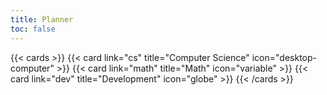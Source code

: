 ```yaml
---
title: Planner
toc: false
---
```


{{< cards >}}
{{< card link="cs" title="Computer Science" icon="desktop-computer" >}}
{{< card link="math" title="Math" icon="variable" >}}
{{< card link="dev" title="Development" icon="globe" >}}
{{< /cards >}}
